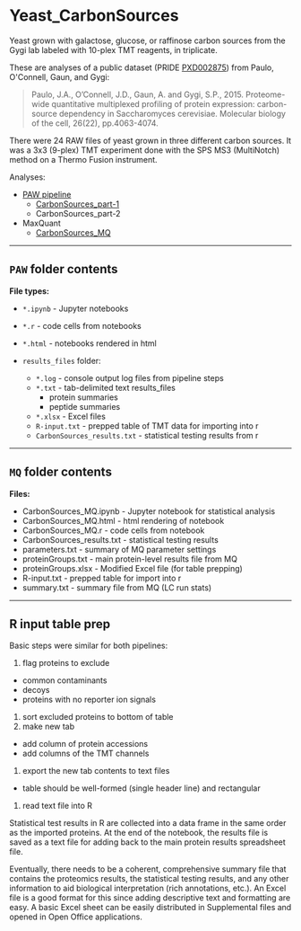 # Yeast_CarbonSources
Yeast grown with galactose, glucose, or raffinose carbon sources from the Gygi lab labeled with 10-plex TMT reagents, in triplicate.

These are analyses of a public dataset (PRIDE [PXD002875](https://www.ebi.ac.uk/pride/archive/projects/PXD002875)) from Paulo, O'Connell, Gaun, and Gygi:

> Paulo, J.A., O’Connell, J.D., Gaun, A. and Gygi, S.P., 2015. Proteome-wide quantitative multiplexed profiling of protein expression: carbon-source dependency in Saccharomyces cerevisiae. Molecular biology of the cell, 26(22), pp.4063-4074.

There were 24 RAW files of yeast grown in three different carbon sources. It was a 3x3 (9-plex) TMT experiment done with the SPS MS3 (MultiNotch) method on a Thermo Fusion instrument.

Analyses:
- [PAW pipeline](https://github.com/pwilmart/PAW_pipeline.git)
  - [CarbonSources_part-1](https://pwilmart.github.io/TMT_analysis_examples/CarbonSources_part-1.html)
  - CarbonSources_part-2
- MaxQuant
  - [CarbonSources_MQ](https://pwilmart.github.io/TMT_analysis_examples/CarbonSources_MQ.html)

---
## `PAW` folder contents

**File types:**
  - `*.ipynb` - Jupyter notebooks

  - `*.r` - code cells from notebooks

  - `*.html` - notebooks rendered in html

  - `results_files` folder:
    - `*.log` - console output log files from pipeline steps
    - `*.txt` - tab-delimited text results_files
      - protein summaries
      - peptide summaries
    - `*.xlsx` - Excel files
    - `R-input.txt` - prepped table of TMT data for importing into r
    - `CarbonSources_results.txt` - statistical testing results from r

---

## `MQ` folder contents

**Files:**
- CarbonSources_MQ.ipynb - Jupyter notebook for statistical analysis
- CarbonSources_MQ.html - html rendering of notebook
- CarbonSources_MQ.r - code cells from notebook
- CarbonSources_results.txt - statistical testing results
- parameters.txt - summary of MQ parameter settings
- proteinGroups.txt - main protein-level results file from MQ
- proteinGroups.xlsx - Modified Excel file (for table prepping)
- R-input.txt - prepped table for import into r
- summary.txt - summary file from MQ (LC run stats)

---

## R input table prep

Basic steps were similar for both pipelines:
1. flag proteins to exclude
  - common contaminants
  - decoys
  - proteins with no reporter ion signals
1. sort excluded proteins to bottom of table
1. make new tab
  - add column of protein accessions
  - add columns of the TMT channels
1. export the new tab contents to text files
  - table should be well-formed (single header line) and rectangular
1. read text file into R

Statistical test results in R are collected into a data frame in the same order as the imported proteins. At the end of the notebook, the results file is saved as a text file for adding back to the main protein results spreadsheet file.

Eventually, there needs to be a coherent, comprehensive summary file that contains the proteomics results, the statistical testing results, and any other information to aid biological interpretation (rich annotations, etc.). An Excel file is a good format for this since adding descriptive text and formatting are easy. A basic Excel sheet can be easily distributed in Supplemental files and opened in Open Office applications.
